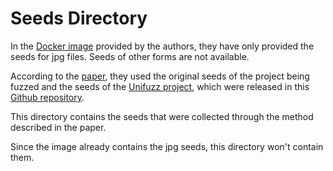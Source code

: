 # Seeds Directory

In the [Docker image](https://hub.docker.com/r/he1lonice/waflgo) provided by the authors, they have only provided the seeds for jpg files. Seeds of other forms are not available.

According to the [paper](https://www.usenix.org/conference/usenixsecurity24/presentation/xiang-yi), they used the original seeds of the project being fuzzed and the seeds of the [Unifuzz project](https://www.usenix.org/conference/usenixsecurity21/presentation/li-yuwei), which were released in this [Github repository](https://github.com/unifuzz/seeds).

This directory contains the seeds that were collected through the method described in the paper.

Since the image already contains the jpg seeds, this directory won't contain them.
